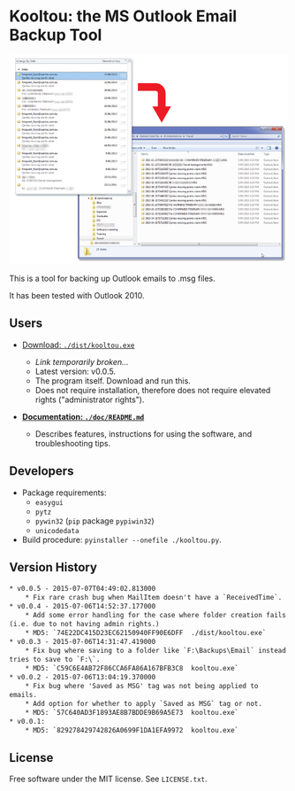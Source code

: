 # Kooltou: the MS Outlook Email Backup Tool

![](./doc/img/5.png)

This is a tool for backing up Outlook emails to .msg files.

It has been tested with Outlook 2010.

## Users

* [Download: `./dist/kooltou.exe`](https://github.com/LiaungYip/kooltou/blob/master/dist/kooltou.exe?raw=true)
	* *Link temporarily broken...*
	* Latest version: v0.0.5.
	* The program itself. Download and run this.
	* Does not require installation, therefore does not require elevated rights ("administrator rights").

* **[Documentation: `./doc/README.md`](./doc/README.md)**
	* Describes features, instructions for using the software, and troubleshooting tips.

## Developers

* Package requirements:
	* `easygui`
	* `pytz`
	* `pywin32` (`pip` package `pypiwin32`)
	* `unicodedata`
* Build procedure: `pyinstaller --onefile ./kooltou.py`.

## Version History
	* v0.0.5 - 2015-07-07T04:49:02.813000
		* Fix rare crash bug when MailItem doesn't have a `ReceivedTime`.
	* v0.0.4 - 2015-07-06T14:52:37.177000
		* Add some error handling for the case where folder creation fails (i.e. due to not having admin rights.)
		* MD5: `74E22DC415D23EC62150940FF90E6DFF  ./dist/kooltou.exe`
	* v0.0.3 - 2015-07-06T14:31:47.419000
		* Fix bug where saving to a folder like `F:\Backups\Email` instead tries to save to `F:\`.
		* MD5: `C59C6E4AB72F86CCA6FA86A167BFB3C8  kooltou.exe`
	* v0.0.2 - 2015-07-06T13:04:19.370000
		* Fix bug where 'Saved as MSG' tag was not being applied to emails.
		* Add option for whether to apply `Saved as MSG` tag or not.
		* MD5: `57C640AD3F1893AE8B7BDDE9B69A5E73  kooltou.exe`
	* v0.0.1:
		* MD5: `829278429742826A0699F1DA1EFA9972  kooltou.exe`

## License

Free software under the MIT license. See `LICENSE.txt`.